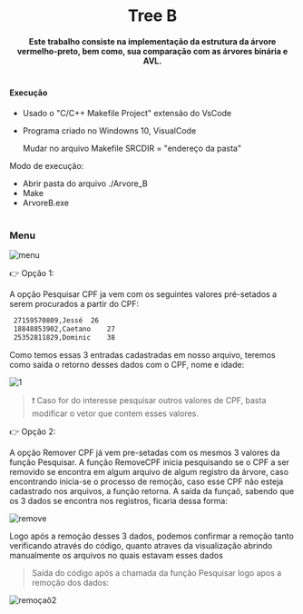 <h1 align="center"> 
 Tree B
</h1>
<h4 align="center">	
  Este trabalho consiste na implementação da estrutura da árvore vermelho-preto, bem como, sua comparação com as árvores binária e AVL.
</h4>
<h1></h1>

#### Execução

- Usado o "C/C++ Makefile Project" extensão do VsCode

- Programa criado no Windowns 10, VisualCode
  
  Mudar no arquivo Makefile SRCDIR = "endereço da pasta"
  
  
 Modo de execução:
  
- Abrir pasta do arquivo  ./Arvore_B
- Make
- ArvoreB.exe

<h1></h1>

### Menu 

![menu](https://user-images.githubusercontent.com/78819692/148828871-2aa827c4-250d-4eba-87da-10f5624fee1e.png)

:point_right: Opção 1:

<p> A opção Pesquisar CPF ja vem com os seguintes valores pré-setados a serem procurados a partir do CPF:<p>
 
```sh
 27159570809,Jessé	26 
 18848853902,Caetano	27 
 25352811829,Dominic	38
```
Como temos essas 3 entradas cadastradas em nosso arquivo, teremos como saída o retorno desses dados com o CPF, nome e idade: 
 
![1](https://user-images.githubusercontent.com/78819692/148830027-5b6faf0f-1ebd-46b8-b0ca-189d82577ff6.png)
 
> :exclamation: Caso for do interesse pesquisar outros valores de CPF, basta modificar o vetor que contem esses valores.
 
:point_right: Opção 2:
 
 <p> A opção Remover CPF já vem pre-setadas com os mesmos 3 valores da função Pesquisar. A função RemoveCPF inicia pesquisando se o CPF a ser removido se encontra em algum arquivo de algum registro da árvore, caso encontrando inicia-se o processo de remoção, caso esse CPF não esteja cadastrado nos arquivos, a função retorna. A saída da funçaõ, sabendo que os 3 dados se encontra nos registros, ficaria dessa forma: <p>
 
 ![remove](https://user-images.githubusercontent.com/78819692/148831743-6be8704b-6403-4f98-8757-6d60fa950c4a.png)

  <p> Logo após a remoção desses 3 dados, podemos confirmar a remoção tanto verificando através do código, quanto atraves da visualização abrindo manualmente os arquivos no quais estavam esses dados<p>
 
 > Saída do código após a chamada da função Pesquisar logo apos a remoção dos dados: 
   
 ![remoçaõ2](https://user-images.githubusercontent.com/78819692/148832275-48e7cf63-5e33-4150-86b6-65213a458712.png)

 
 
 
 

